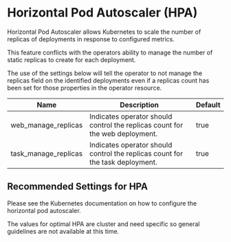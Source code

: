 # Horizontal Pod Autoscaler (HPA)

Horizontal Pod Autoscaler allows Kubernetes to scale the number of replicas of
deployments in response to configured metrics.

This feature conflicts with the operators ability to manage the number of static
replicas to create for each deployment.

The use of the settings below will tell the operator to not manage the replicas
field on the identified deployments even if a replicas count has been set for those
properties in the operator resource.

| Name                   | Description                                                                   | Default |
| ---------------------- | ----------------------------------------------------------------------------- | ------- |
| web_manage_replicas    | Indicates operator should control the replicas count for the web deployment.  | true    |
| task_manage_replicas   | Indicates operator should control the replicas count for the task deployment. | true    |

## Recommended Settings for HPA

Please see the Kubernetes documentation on how to configure the horizontal pod
autoscaler.

The values for optimal HPA are cluster and need specific so general guidelines
are not available at this time.

